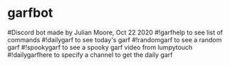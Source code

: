 # garfbot
#Discord bot made by Julian Moore, Oct 22 2020
#!garfhelp to see list of commands
#!dailygarf to see today's garf
#!randomgarf to see a random garf
#!spookygarf to see a spooky garf video from lumpytouch
#!dailygarfhere to specify a channel to get the daily garf
